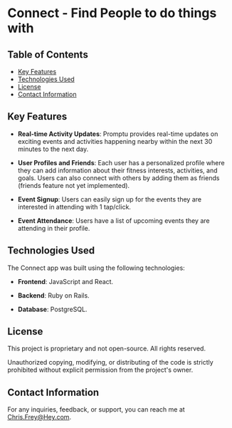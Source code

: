 # Connect - Find People to do things with



## Table of Contents

- [Key Features](#key-features)
- [Technologies Used](#technologies-used)
- [License](#license)
- [Contact Information](#contact-information)

## Key Features

- **Real-time Activity Updates**: Promptu provides real-time updates on exciting events and activities happening nearby within the next 30 minutes to the next day.

- **User Profiles and Friends**: Each user has a personalized profile where they can add information about their fitness interests, activities, and goals. Users can also connect with others by adding them as friends (friends feature not yet implemented).

- **Event Signup**: Users can easily sign up for the events they are interested in attending with 1 tap/click.

- **Event Attendance**: Users have a list of upcoming events they are attending in their profile.

## Technologies Used

The Connect app was built using the following technologies:

- **Frontend**: JavaScript and React.

- **Backend**: Ruby on Rails.

- **Database**: PostgreSQL.

## License

This project is proprietary and not open-source. All rights reserved.

Unauthorized copying, modifying, or distributing of the code is strictly prohibited without explicit permission from the project's owner.


## Contact Information

For any inquiries, feedback, or support, you can reach me at [Chris.Frey@Hey.com](mailto:chris.frey@hey.com).

